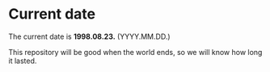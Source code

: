 # Current date

The current date is **1998.08.23.** (YYYY.MM.DD.)

This repository will be good when the world ends, so we will know how long it lasted.